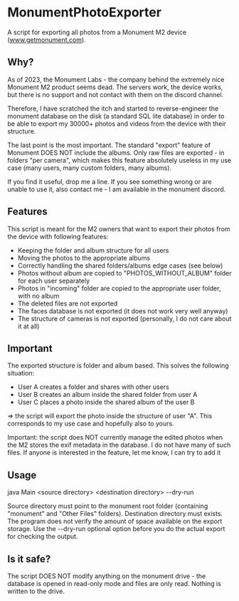 # MonumentPhotoExporter

A script for exporting all photos from a Monument M2 device (www.getmonument.com).

## Why?

As of 2023, the Monument Labs - the company behind the extremely nice Monument M2 product seems dead. The servers work,
the device works, but there is no support and not contact with them on the discord channel.

Therefore, I have scratched the itch and started to reverse-engineer the monument database on the disk (a standard
SQL lite database) in order to be able to export my 30000+ photos and videos from the device with their structure.

The last point is the most important. The standard "export" feature of Monument DOES NOT include the albums. Only raw
files are exported - in folders "per camera", which makes this feature absolutely useless in my use case (many users,
many custom folders, many albums).

If you find it useful, drop me a line. If you see something wrong or are unable to use it, also contact me - I am available
in the monument discord.

## Features


This script is meant for the M2 owners that want to export their photos from the device with following features:

- Keeping the folder and album structure for all users
- Moving the photos to the appropriate albums
- Correctly handling the shared folders/albums edge cases (see below)
- Photos without album are copied to "PHOTOS_WITHOUT_ALBUM" folder for each user separately
- Photos in "incoming" folder are copied to the appropriate user folder, with no album
- The deleted files are not exported
- The faces database is not exported (it does not work very well anyway)
- The structure of cameras is not exported (personally, I do not care about it at all)

## Important

The exported structure is folder and album based. This solves the following situation:

- User A creates a folder and shares with other users
- User B creates an album inside the shared folder from user A
- User C places a photo inside the shared album of the user B

=> the script will export the photo inside the structure of user "A". This corresponds to my use case and 
hopefully also to yours.

Important: the script does NOT currently manage the edited photos when the M2 stores the exif metadata in the database. 
I do not have many of such files. If anyone is interested in the feature, let me know, I can try to add it

## Usage
java Main \<source directory\> \<destination directory\> --dry-run

Source directory must point to the monument root folder (containing "monument" and "Other Files" folders).
Destination directory must exists. The program does not verify the amount of space available on the export storage.
Use the --dry-run optional option before you do the actual export for checking the output.

## Is it safe?

The script DOES NOT modify anything on the monument drive - the database is opened in read-only mode and files are only
read. Nothing is written to the drive.

